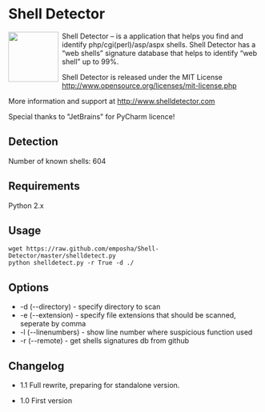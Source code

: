 Shell Detector
==================
<img src="http://www.emposha.com/wp-content/uploads/2011/07/shelldetect3-300x201.png" width="100" align="left" style="padding-right: 4px;" /> 
Shell Detector – is a application that helps you find and identify php/cgi(perl)/asp/aspx shells. Shell Detector has a “web shells” signature database that helps to identify “web shell” up to 99%.

Shell Detector is released under the MIT License <http://www.opensource.org/licenses/mit-license.php>

More information and support at http://www.shelldetector.com

Special thanks to "JetBrains" for PyCharm licence!

Detection
---------

  Number of known shells: 604

Requirements
---------

  Python 2.x

Usage
-----

    wget https://raw.github.com/emposha/Shell-Detector/master/shelldetect.py
    python shelldetect.py -r True -d ./

Options
-------
 - -d (--directory)   - specify directory to scan
 - -e (--extension)   - specify file extensions that should be scanned, seperate by comma
 - -l (--linenumbers) - show line number where suspicious function used
 - -r (--remote)      - get shells signatures db from github

Changelog
---------

 - 1.1 Full rewrite, preparing for standalone version.

 - 1.0 First version
